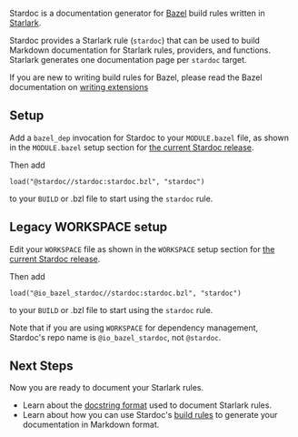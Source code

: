 Stardoc is a documentation generator for [Bazel](https://bazel.build) build rules
written in [Starlark](https://bazel.build/rules/language).

Stardoc provides a Starlark rule (`stardoc`)
that can be used to build Markdown documentation for Starlark rules, providers,
and functions.
Starlark generates one documentation page per `stardoc` target.

If you are new to writing build rules for Bazel, please read the Bazel
documentation on [writing
extensions](https://bazel.build/extending/concepts)

## Setup

Add a `bazel_dep` invocation for Stardoc to your `MODULE.bazel` file, as shown
in the `MODULE.bazel` setup section for
[the current Stardoc release](https://github.com/bazelbuild/stardoc/releases).

Then add

```starlark
load("@stardoc//stardoc:stardoc.bzl", "stardoc")
```

to your `BUILD` or .bzl file to start using the `stardoc` rule.

## Legacy WORKSPACE setup

Edit your `WORKSPACE` file as shown in the `WORKSPACE` setup section for
[the current Stardoc release](https://github.com/bazelbuild/stardoc/releases).

Then add

```starlark
load("@io_bazel_stardoc//stardoc:stardoc.bzl", "stardoc")
```

to your `BUILD` or .bzl file to start using the `stardoc` rule.

Note that if you are using `WORKSPACE` for dependency management, Stardoc's
repo name is `@io_bazel_stardoc`, not `@stardoc`.

## Next Steps

Now you are ready to document your Starlark rules.

* Learn about the [docstring format](writing_stardoc.md) used to document Starlark rules.
* Learn about how you can use Stardoc's [build rules](generating_stardoc.md) to generate your
  documentation in Markdown format.


